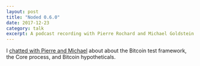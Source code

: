 ```yaml
---
layout: post
title: "Noded 0.6.0"
date: 2017-12-23
category: talk
excerpt: A podcast recording with Pierre Rochard and Michael Goldstein.
---
```


I [chatted with Pierre and Michael](https://noded.org/podcast/noded-060-with-john-newbery/)
about about the Bitcoin test framework, the Core process, and Bitcoin hypotheticals.
